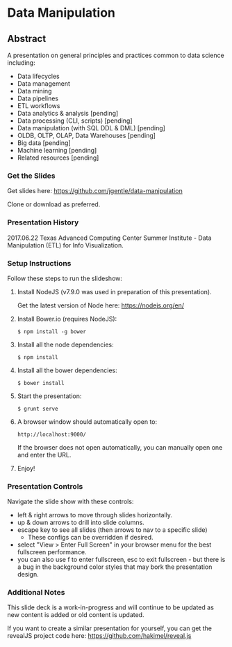 # Data Manipulation

## Abstract

A presentation on general principles and practices common to data science including:

* Data lifecycles
* Data management
* Data mining
* Data pipelines
* ETL workflows
* Data analytics & analysis  [pending]
* Data processing (CLI, scripts)  [pending]
* Data manipulation (with SQL DDL & DML)  [pending]
* OLDB, OLTP, OLAP, Data Warehouses  [pending]
* Big data  [pending]
* Machine learning  [pending]
* Related resources  [pending]

### Get the Slides

Get slides here: https://github.com/jgentle/data-manipulation

Clone or download as preferred.

### Presentation History

2017.06.22 Texas Advanced Computing Center Summer Institute - Data Manipulation (ETL) for Info Visualization.

### Setup Instructions

Follow these steps to run the slideshow:

1) Install NodeJS (v7.9.0 was used in preparation of this presentation).

    Get the latest version of Node here: https://nodejs.org/en/

1) Install Bower.io (requires NodeJS):
    ```
    $ npm install -g bower
    ```

1) Install all the node dependencies:
    ```
    $ npm install
    ```

1) Install all the bower dependencies:
    ```
    $ bower install
    ```

1) Start the presentation:
    ```
    $ grunt serve
    ```
1) A browser window should automatically open to:
    ```
    http://localhost:9000/
    ```

    If the browser does not open automatically, you can manually open one and enter the URL.

1) Enjoy!

### Presentation Controls

Navigate the slide show with these controls:

  * left & right arrows to move through slides horizontally.
  * up & down arrows to drill into slide columns.
  * escape key to see all slides (then arrows to nav to a specific slide)
    * These configs can be overridden if desired.
  * select "View > Enter Full Screen" in your browser menu for the best fullscreen performance.
  * you can also use f to enter fullscreen, esc to exit fullscreen - but there is a bug in the background color styles that may bork the presentation design.

### Additional Notes

This slide deck is a work-in-progress and will continue to be updated as new content is added or old content is updated.

If you want to create a similar presentation for yourself, you can get the revealJS project code here: https://github.com/hakimel/reveal.js
